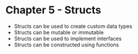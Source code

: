 # Chapter 5 - Structs

- Structs can be used to create custom data types
- Structs can be mutable or immutable
- Structs can be used to implement interfaces
- Structs can be constructed using functions
